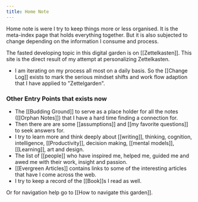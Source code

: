 ```yaml
---
title: Home Note
---
```


Home note is were I try to keep things more or less organised. It is the meta-index page  that holds everything together. But it is also subjected to change depending on the information I consume and process.


The fasted developing topic in this digital garden is on [[Zettelkasten]]. This site is the direct result of my attempt at personalizing Zettelkasten. 
- I am iterating on my process all most on a daily basis. So the [[Change Log]] exists to mark the serious mindset shifts and work flow adaption that I have applied to "Zettelgarden".
 

### Other Entry Points that exists now
- The  [[Budding Ground]] to serve as a place holder for all the notes  ([[Orphan Notes]]) that I have a hard time finding a connection for. 
- Then there are  are some [[assumptions]] and [[my favorite questions]] to seek answers for.
- I  try to learn more and think deeply about  [[writing]], thinking, cognition, intelligence, [[Productivity]], decision making, [[mental models]], [[Learning]], art and design.
- The list of [[people]] who have inspired me, helped me, guided me and awed me with their work, insight and passion.
- [[Evergreen Articles]] contains links to some of the interesting articles that have I come across the web.
- I try to keep a record of the [[Book]]s I read as well.



Or for navigation help go to [[How to navigate this garden]].